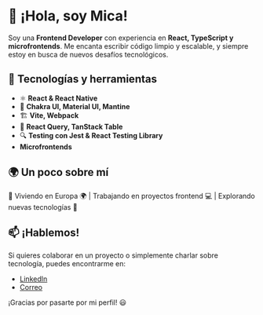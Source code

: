 # 👋 ¡Hola, soy Mica!

Soy una **Frontend Developer** con experiencia en **React, TypeScript y microfrontends**. Me encanta escribir código limpio y escalable, y siempre estoy en busca de nuevos desafíos tecnológicos.

## 🚀 Tecnologías y herramientas

- ⚛️ **React & React Native**
- 🎨 **Chakra UI, Material UI, Mantine**
- 🏗️ **Vite, Webpack**
- 📡 **React Query, TanStack Table**
- 🔍 **Testing con Jest & React Testing Library**
- **Microfrontends**
## 🌍 Un poco sobre mí

📍 Viviendo en Europa 🌍 | Trabajando en proyectos frontend 💻 | Explorando nuevas tecnologías 🚀

## 📫 ¡Hablemos!

Si quieres colaborar en un proyecto o simplemente charlar sobre tecnología, puedes encontrarme en:

- [LinkedIn](https://www.linkedin.com/in/micaela-torre)
- [Correo](mailto:micaelatorre81@gmail.com)

¡Gracias por pasarte por mi perfil! 😃
